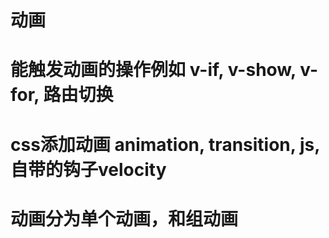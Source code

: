 # 动画
# 能触发动画的操作例如 v-if, v-show, v-for, 路由切换
# css添加动画 animation, transition, js, 自带的钩子velocity
# 动画分为单个动画，和组动画